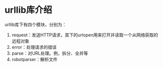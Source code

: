 # urllib库介绍
urllib库下有四个模块，分别为：  
1. request：发送HTTP请求，其下的urlopen用来打开并读取一个从网络获取的远程对象
2. error：处理请求的错误
3. parse：对URL处理。例，拆分、全并等
4. robotparser：解析文件